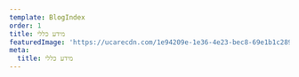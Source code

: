 ```yaml
---
template: BlogIndex
order: 1
title: מידע כללי
featuredImage: 'https://ucarecdn.com/1e94209e-1e36-4e23-bec8-69e1b1c28922/'
meta:
  title: מידע כללי
---
```


